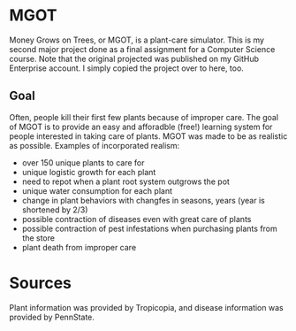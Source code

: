 # MGOT
Money Grows on Trees, or MGOT, is a plant-care simulator. This is my second major project done as a final assignment for a Computer Science course. Note that the original projected was published on my GitHub Enterprise account. I simply copied the project over to here, too.

## Goal
Often, people kill their first few plants because of improper care. The goal of MGOT is to provide an easy and afforadble (free!) learning system for people interested in taking care of plants. MGOT was made to be as realistic as possible. Examples of incorporated realism:
- over 150 unique plants to care for
- unique logistic growth for each plant
- need to repot when a plant root system outgrows the pot
- unique water consumption for each plant 
- change in plant behaviors with changfes in seasons, years (year is shortened by 2/3)
- possible contraction of diseases even with great care of plants
- possible contraction of pest infestations when purchasing plants from the store
- plant death from improper care

## 

# Sources
Plant information was provided by Tropicopia, and disease information was provided by PennState.
